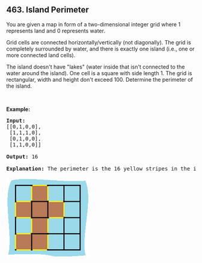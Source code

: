 ## 463. Island Perimeter

You are given a map in form of a two-dimensional integer grid where 1 represents land and 0 represents water.

Grid cells are connected horizontally/vertically (not diagonally). The grid is completely surrounded by water, and there is exactly one island (i.e., one or more connected land cells).

The island doesn't have "lakes" (water inside that isn't connected to the water around the island). One cell is a square with side length 1. The grid is rectangular, width and height don't exceed 100. Determine the perimeter of the island.

</br>

<b>Example:</b>
<pre>
<b>Input:</b>
[[0,1,0,0],
 [1,1,1,0],
 [0,1,0,0],
 [1,1,0,0]]

<b>Output:</b> 16

<b>Explanation:</b> The perimeter is the 16 yellow stripes in the image below:

<img src="../../assets/463.png">
</pre>
